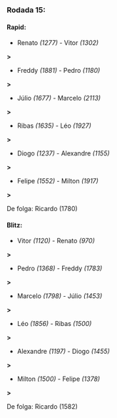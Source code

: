 ### Rodada 15:

#### Rapid:

* Renato *(1277)*     -     Vitor *(1302)*

 **>** 
* Freddy *(1881)*     -     Pedro *(1180)*

 **>** 
* Júlio *(1677)*     -     Marcelo *(2113)*

 **>** 
* Ribas *(1635)*     -     Léo *(1927)*

 **>** 
* Diogo *(1237)*     -     Alexandre *(1155)*

 **>** 
* Felipe *(1552)*     -     Milton *(1917)*

 **>** 

De folga: Ricardo (1780)

#### Blitz:

* Vitor *(1120)*     -     Renato *(970)*

 **>** 
* Pedro *(1368)*     -     Freddy *(1783)*

 **>** 
* Marcelo *(1798)*     -     Júlio *(1453)*

 **>** 
* Léo *(1856)*     -     Ribas *(1500)*

 **>** 
* Alexandre *(1197)*     -     Diogo *(1455)*

 **>** 
* Milton *(1500)*     -     Felipe *(1378)*

 **>** 

De folga: Ricardo (1582)

